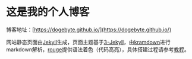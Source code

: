 # 这是我的个人博客 #

博客地址：[https://dogebyte.github.io/](https://dogebyte.github.io/)

网站静态页面由[Jekyll](https://jekyllrb.com/)生成，页面主题基于[3-Jekyll](https://github.com/P233/3-Jekyll)，由[kramdown](https://kramdown.gettalong.org/)进行markdown解析，[rouge](http://rouge.jneen.net/)提供语法着色（代码高亮），具体搭建过程请参考[教程]()。
